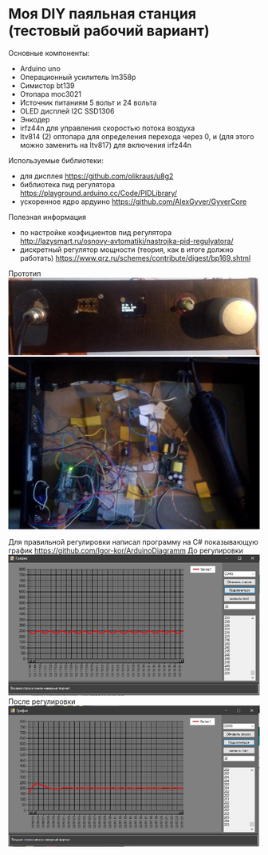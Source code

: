 # Моя DIY паяльная станция (тестовый рабочий вариант)

 Основные компоненты:
- Arduino uno
- Операционный усилитель lm358p
- Симистор bt139
- Отопара moc3021
- Источник питаниям 5 вольт и 24 вольта
- OLED дисплей I2C SSD1306
- Энкодер 
- irfz44n для управления скоростью потока воздуха
- ltv814 (2) оптопара для определения перехода через 0, и (для этого можно заменить на ltv817) для включения irfz44n

Используемые библиотеки:
- для дисплея https://github.com/olikraus/u8g2
- библиотека пид регулятора https://playground.arduino.cc/Code/PIDLibrary/
- ускоренное ядро ардуино https://github.com/AlexGyver/GyverCore

Полезная информация
- по настройке коэфициентов пид регулятора http://lazysmart.ru/osnovy-avtomatiki/nastrojka-pid-regulyatora/
- дискретный регулятор мощности (теория, как в итоге должно работать) https://www.qrz.ru/schemes/contribute/digest/bp169.shtml

Прототип
![скрин](https://github.com/Igor-kor/SolderingStantion/blob/master/foto1.jpg)
![скрин](https://github.com/Igor-kor/SolderingStantion/blob/master/foto2.jpg)

Для правильной регулировки написал программу на C# показывающую график
https://github.com/Igor-kor/ArduinoDiagramm
До регулировки
![скрин](https://github.com/Igor-kor/SolderingStantion/blob/master/screenbefore.jpg)
После регулировки
![скрин](https://github.com/Igor-kor/SolderingStantion/blob/master/screenafter.jpg)
